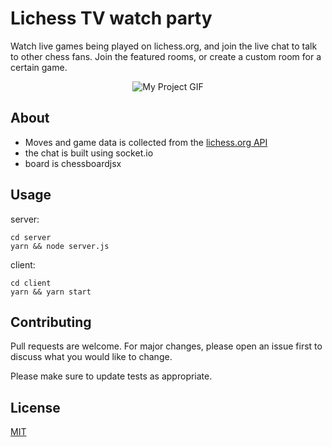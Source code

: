 # Lichess TV watch party

Watch live games being played on lichess.org, and join the live chat to talk to other chess fans. Join the featured rooms, or create a custom room for a certain game.

<p align="center"> 
  <img src="/client/public/mac.gif" alt="My Project GIF" width="auto" height="auto">
</p>

## About

- Moves and game data is collected from the <a href="lichess.org/api">lichess.org API</a>
- the chat is built using socket.io 
- board is chessboardjsx

## Usage

server:

```
cd server
yarn && node server.js
```

client:

```
cd client
yarn && yarn start
```

## Contributing

Pull requests are welcome. For major changes, please open an issue first to discuss what you would like to change.

Please make sure to update tests as appropriate.

## License

[MIT](https://choosealicense.com/licenses/mit/)

